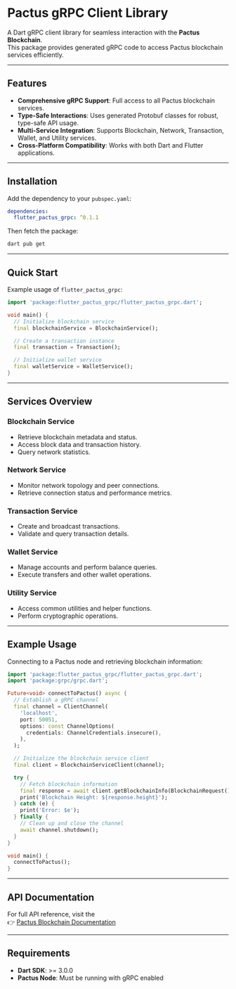 # Pactus gRPC Client Library

A Dart gRPC client library for seamless interaction with the **Pactus Blockchain**.  
This package provides generated gRPC code to access Pactus blockchain services efficiently.

---

## Features

- **Comprehensive gRPC Support**: Full access to all Pactus blockchain services.
- **Type-Safe Interactions**: Uses generated Protobuf classes for robust, type-safe API usage.
- **Multi-Service Integration**: Supports Blockchain, Network, Transaction, Wallet, and Utility services.
- **Cross-Platform Compatibility**: Works with both Dart and Flutter applications.

---

## Installation

Add the dependency to your `pubspec.yaml`:

```yaml
dependencies:
  flutter_pactus_grpc: ^0.1.1
```

Then fetch the package:

```bash
dart pub get
```

---

## Quick Start

Example usage of `flutter_pactus_grpc`:

```dart
import 'package:flutter_pactus_grpc/flutter_pactus_grpc.dart';

void main() {
  // Initialize blockchain service
  final blockchainService = BlockchainService();

  // Create a transaction instance
  final transaction = Transaction();

  // Initialize wallet service
  final walletService = WalletService();
}
```

---

## Services Overview

### Blockchain Service
- Retrieve blockchain metadata and status.
- Access block data and transaction history.
- Query network statistics.

### Network Service
- Monitor network topology and peer connections.
- Retrieve connection status and performance metrics.

### Transaction Service
- Create and broadcast transactions.
- Validate and query transaction details.

### Wallet Service
- Manage accounts and perform balance queries.
- Execute transfers and other wallet operations.

### Utility Service
- Access common utilities and helper functions.
- Perform cryptographic operations.

---

## Example Usage

Connecting to a Pactus node and retrieving blockchain information:

```dart
import 'package:flutter_pactus_grpc/flutter_pactus_grpc.dart';
import 'package:grpc/grpc.dart';

Future<void> connectToPactus() async {
  // Establish a gRPC channel
  final channel = ClientChannel(
    'localhost',
    port: 50051,
    options: const ChannelOptions(
      credentials: ChannelCredentials.insecure(),
    ),
  );

  // Initialize the blockchain service client
  final client = BlockchainServiceClient(channel);

  try {
    // Fetch blockchain information
    final response = await client.getBlockchainInfo(BlockchainRequest());
    print('Blockchain Height: ${response.height}');
  } catch (e) {
    print('Error: $e');
  } finally {
    // Clean up and close the channel
    await channel.shutdown();
  }
}

void main() {
  connectToPactus();
}
```

---

## API Documentation

For full API reference, visit the  
👉 [Pactus Blockchain Documentation](https://pactus.org/docs)

---

## Requirements

- **Dart SDK**: >= 3.0.0  
- **Pactus Node**: Must be running with gRPC enabled

